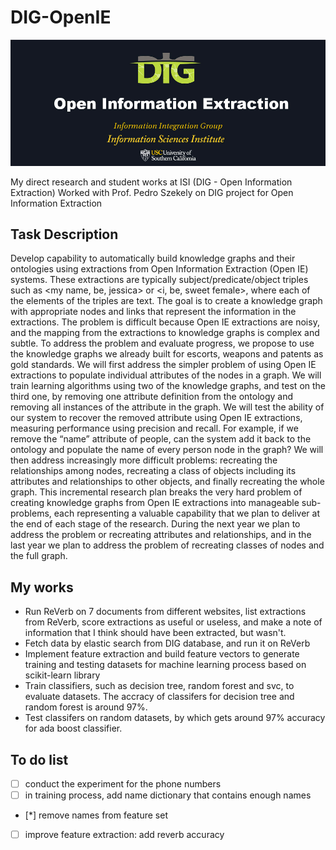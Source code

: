 # DIG-OpenIE

![openie_logo](./res/dig-openie.jpg)

My direct research and student works at ISI (DIG - Open Information Extraction)
Worked with Prof. Pedro Szekely on DIG project for Open Information Extraction

## Task Description

Develop capability to automatically build knowledge graphs and their ontologies using extractions from Open Information Extraction (Open IE) systems. These extractions are typically subject/predicate/object triples such as <my name, be, jessica> or <i, be, sweet female>, where each of the elements of the triples are text. The goal is to create a knowledge graph with appropriate nodes and links that represent the information in the extractions. The problem is difficult because Open IE extractions are noisy, and the mapping from the extractions to knowledge graphs is complex and subtle. To address the problem and evaluate progress, we propose to use the knowledge graphs we already built for escorts, weapons and patents as gold standards. We will first address the simpler problem of using Open IE extractions to populate individual attributes of the nodes in a graph. We will train learning algorithms using two of the knowledge graphs, and test on the third one, by removing one attribute definition from the ontology and removing all instances of the attribute in the graph. We will test the ability of our system to recover the removed attribute using Open IE extractions, measuring performance using precision and recall. For example, if we remove the “name” attribute of people, can the system add it back to the ontology and populate the name of every person node in the graph? We will then address increasingly more difficult problems: recreating the relationships among nodes, recreating a class of objects including its attributes and relationships to other objects, and finally recreating the whole graph. This incremental research plan breaks the very hard problem of creating knowledge graphs from Open IE extractions into manageable sub-problems, each representing a valuable capability that we plan to deliver at the end of each stage of the research. During the next year we plan to address the problem or recreating attributes and relationships, and in the last year we plan to address the problem of recreating classes of nodes and the full graph.


## My works

- Run ReVerb on 7 documents from different websites, list extractions from ReVerb, score extractions as useful or useless, and make a note of information that I think should have been extracted, but wasn't.
- Fetch data by elastic search from DIG database, and run it on ReVerb
- Implement feature extraction and build feature vectors to generate training and testing datasets for machine learning process based on scikit-learn library
- Train classifiers, such as decision tree, random forest and svc, to evaluate datasets. The accracy of classifers for decision tree and random forest is around 97%.
- Test classifers on random datasets, by which gets around 97% accuracy for ada boost classifier.

## To do list

- [ ] conduct the experiment for the phone numbers
- [ ] in training process, add name dictionary that contains enough names
- [*] remove names from feature set
- [ ] improve feature extraction: add reverb accuracy






